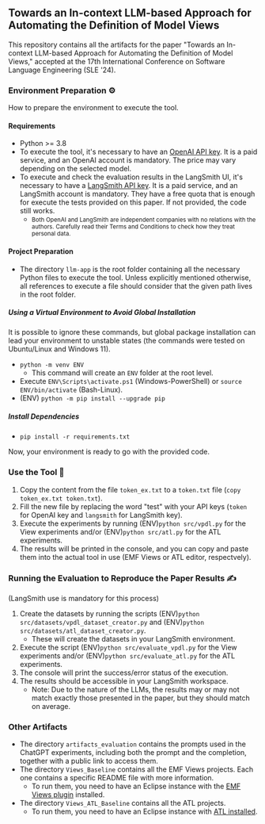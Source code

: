 ## Towards an In-context LLM-based Approach for Automating the Definition of Model Views

This repository contains all the artifacts for the paper "Towards an In-context LLM-based Approach for Automating the Definition of Model Views," accepted at the 17th International Conference on Software Language Engineering (SLE '24).

### Environment Preparation ⚙️

How to prepare the environment to execute the tool.

#### Requirements

- Python >= 3.8 
- To execute the tool, it's necessary to have an [OpenAI API key](https://platform.openai.com/docs/api-reference/introduction). It is a paid service, and an OpenAI account is mandatory. The price may vary depending on the selected model.
- To execute and check the evaluation results in the LangSmith UI, it's necessary to have a [LangSmith API key](https://docs.smith.langchain.com/how_to_guides/setup/create_account_api_key). It is a paid service, and an LangSmith account is mandatory. They have a free quota that is enough for execute the tests provided on this paper. If not provided, the code still works.
    - <small>Both OpenAI and LangSmith are independent companies with no relations with the authors. Carefully read their Terms and Conditions to check how they treat personal data.</small>

#### Project Preparation

- The directory `llm-app` is the root folder containing all the necessary Python files to execute the tool. Unless explicitly mentioned otherwise, all references to execute a file should consider that the given path lives in the root folder.

##### Using a Virtual Environment to Avoid Global Installation

It is possible to ignore these commands, but global package installation can lead your environment to unstable states (the commands were tested on Ubuntu/Linux and Windows 11).

- `python -m venv ENV`
    - This command will create an `ENV` folder at the root level.
- Execute `ENV\Scripts\activate.ps1` (Windows-PowerShell) or `source ENV/bin/activate` (Bash-Linux).
- (ENV) `python -m pip install --upgrade pip`

##### Install Dependencies

- `pip install -r requirements.txt`

Now, your environment is ready to go with the provided code.

### Use the Tool 🚀

1. Copy the content from the file `token_ex.txt` to a `token.txt` file (`copy token_ex.txt token.txt`).
2. Fill the new file by replacing the word "test" with your API keys (`token` for OpenAI key and `langsmith` for LangSmith key).
3. Execute the experiments by running (ENV)`python src/vpdl.py` for the View experiments and/or (ENV)`python src/atl.py` for the ATL experiments.
4. The results will be printed in the console, and you can copy and paste them into the actual tool in use (EMF Views or ATL editor, respectvely).

### Running the Evaluation to Reproduce the Paper Results ✍️

(LangSmith use is mandatory for this process)
1. Create the datasets by running the scripts (ENV)`python src/datasets/vpdl_dataset_creator.py` and (ENV)`python src/datasets/atl_dataset_creator.py`.
    - These will create the datasets in your LangSmith environment.
2. Execute the script (ENV)`python src/evaluate_vpdl.py` for the View experiments and/or (ENV)`python src/evaluate_atl.py` for the ATL experiments.
3. The console will print the success/error status of the execution.
4. The results should be accessible in your LangSmith workspace.
    - Note: Due to the nature of the LLMs, the results may or may not match exactly those presented in the paper, but they should match on average.

### Other Artifacts

- The directory `artifacts_evaluation` contains the prompts used in the ChatGPT experiments, including both the prompt and the completion, together with a public link to access them.
- The directory `Views_Baseline` contains all the EMF Views projects. Each one contains a specific README file with more information.
    - To run them, you need to have an Eclipse instance with the [EMF Views plugin](https://www.atlanmod.org/emfviews/manual/user.html) installed.
- The directory `Views_ATL_Baseline` contains all the ATL projects.
    - To run them, you need to have an Eclipse instance with [ATL installed](https://eclipse.dev/atl/).